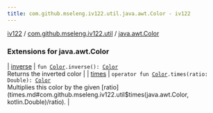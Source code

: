 ```yaml
---
title: com.github.mseleng.iv122.util.java.awt.Color - iv122
---
```


[iv122](../../index.md) / [com.github.mseleng.iv122.util](../index.md) / [java.awt.Color](.)

### Extensions for java.awt.Color

| [inverse](inverse.md) | `fun `[`Color`](http://docs.oracle.com/javase/6/docs/api/java/awt/Color.html)`.inverse(): `[`Color`](http://docs.oracle.com/javase/6/docs/api/java/awt/Color.html)<br>Returns the inverted color |
| [times](times.md) | `operator fun `[`Color`](http://docs.oracle.com/javase/6/docs/api/java/awt/Color.html)`.times(ratio: Double): `[`Color`](http://docs.oracle.com/javase/6/docs/api/java/awt/Color.html)<br>Multiplies this color by the given [ratio](times.md#com.github.mseleng.iv122.util$times(java.awt.Color, kotlin.Double)/ratio). |

